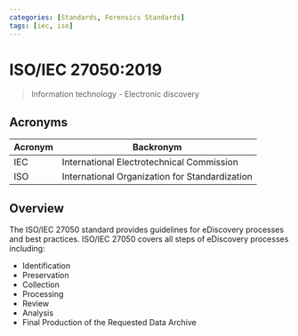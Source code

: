 ```yaml
---
categories: [Standards, Forensics Standards]
tags: [iec, iso]
---
```


# ISO/IEC 27050:2019

> Information technology - Electronic discovery

## Acronyms

| Acronym | Backronym |
| - | - |
| IEC | International Electrotechnical Commission |
| ISO | International Organization for Standardization |

## Overview

The ISO/IEC 27050 standard provides guidelines for eDiscovery processes and best practices. ISO/IEC 27050 covers all steps of eDiscovery processes including:

- Identification
- Preservation
- Collection
- Processing
- Review
- Analysis
- Final Production of the Requested Data Archive
